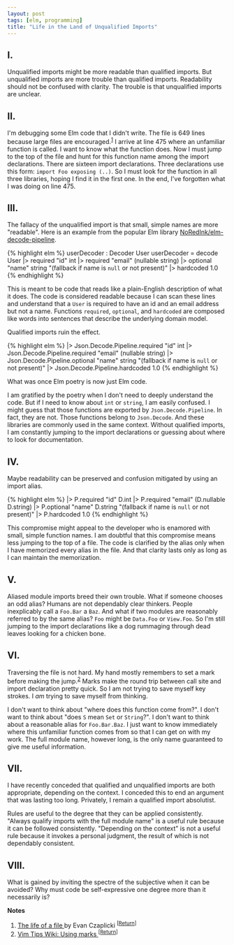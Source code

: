 ```yaml
---
layout: post
tags: [elm, programming]
title: "Life in the Land of Unqualified Imports"
---
```


## I.

Unqualified imports might be more readable than qualified imports.
But unqualified imports are more trouble than qualified imports.
Readability should not be confused with clarity.
The trouble is that unqualified imports are unclear.

## II.

I'm debugging some Elm code that I didn't write.
The file is 649 lines because large files are encouraged.<sup><a id="ref-1" href="#cite-1">1</a></sup>
I arrive at line 475 where an unfamiliar function is called.
I want to know what the function does.
Now I must jump to the top of the file and hunt for this function name among
the import declarations.
There are sixteen import declarations.
Three declarations use this form: `import Foo exposing (..)`.
So I must look for the function in all three libraries, hoping I find it in the
first one.
In the end, I've forgotten what I was doing on line 475.

## III.

The fallacy of the unqualified import is that small, simple names are more
"readable".
Here is an example from the popular Elm library 
[NoRedInk/elm-decode-pipeline](http://package.elm-lang.org/packages/NoRedInk/elm-decode-pipeline/3.0.0).

{% highlight elm %}
userDecoder : Decoder User
userDecoder =
  decode User
    |> required "id" int
    |> required "email" (nullable string)
    |> optional "name" string "(fallback if name is `null` or not present)"
    |> hardcoded 1.0
{% endhighlight %}

This is meant to be code that reads like a plain-English description of what it
does.
The code is considered readable because I can scan these lines and understand 
that a `User` is required to have an id and an email address but not a name.
Functions `required`, `optional`, and `hardcoded` are composed like words
into sentences that describe the underlying domain model.

Qualified imports ruin the effect.

{% highlight elm %}
    |> Json.Decode.Pipeline.required "id" int
    |> Json.Decode.Pipeline.required "email" (nullable string)
    |> Json.Decode.Pipeline.optional "name" string "(fallback if name is `null` or not present)"
    |> Json.Decode.Pipeline.hardcoded 1.0
{% endhighlight %}

What was once Elm poetry is now just Elm code.

I am gratified by the poetry when I don't need to deeply understand the
code.
But if I need to know about `int` or `string`, I am easily confused.
I might guess that those functions are exported by `Json.Decode.Pipeline`.
In fact, they are not.
Those functions belong to `Json.Decode`.
And these libraries are commonly used in the same context.
Without qualified imports, I am constantly jumping to the import declarations or 
guessing about where to look for documentation.

## IV.

Maybe readability can be preserved and confusion mitigated by using an import
alias.

{% highlight elm %}
    |> P.required "id" D.int
    |> P.required "email" (D.nullable D.string)
    |> P.optional "name" D.string "(fallback if name is `null` or not present)"
    |> P.hardcoded 1.0
{% endhighlight %}

This compromise might appeal to the developer who is enamored with small, simple
function names.
I am doubtful that this compromise means less jumping to the top of a file.
The code is clarified by the alias only when I have memorized every alias in
the file.
And that clarity lasts only as long as I can maintain the memorization.

## V.

Aliased module imports breed their own trouble.
What if someone chooses an odd alias?
Humans are not dependably clear thinkers.
People inexplicably call a `Foo.Bar` a `Baz`.
And what if two modules are reasonably referred to by the same alias?
`Foo` might be `Data.Foo` or `View.Foo`.
So I'm still jumping to the import declarations like a dog rummaging through 
dead leaves looking for a chicken bone.

## VI.

Traversing the file is not hard.
My hand mostly remembers to set a mark before making the jump.<sup><a id="ref-2" href="#cite-2">2</a></sup>
Marks make the round trip between call site and import declaration pretty quick.
So I am not trying to save myself key strokes.
I _am_ trying to save myself from thinking.

I don't want to think about "where does this function come from?".
I don't want to think about "does `S` mean `Set` or `String`?".
I don't want to think about a reasonable alias for `Foo.Bar.Baz`.
I just want to know immediately where this unfamiliar function comes from so 
that I can get on with my work.
The full module name, however long, is the only name guaranteed to give me 
useful information.

## VII.

I have recently conceded that qualified and unqualified imports are both 
appropriate, depending on the context.
I conceded this to end an argument that was lasting too long.
Privately, I remain a qualified import absolutist.

Rules are useful to the degree that they can be applied consistently.
"Always qualify imports with the full module name" is a useful rule because it 
can be followed consistently.
"Depending on the context" is not a useful rule because it invokes a personal 
judgment, the result of which is not dependably consistent.

## VIII.

What is gained by inviting the spectre of the subjective when it can be avoided?
Why must code be self-expressive one degree more than it necessarily is?

**Notes**

<ol>
  <li id="cite-1">
    <a href="https://www.youtube.com/watch?v=XpDsk374LDE">
      The life of a file
    </a>
    by Evan Czaplicki
    <sup>
      [<a href="#ref-1">Return</a>]
    </sup>
  </li>
  <li id="cite-2">
    <a href="http://vim.wikia.com/wiki/Using_marks">
      Vim Tips Wiki: Using marks
    </a>
    <sup> 
      [<a href="#ref-2">Return</a>]
    </sup>
  </li>
</ol>
